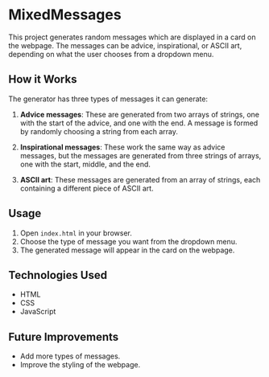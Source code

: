 # MixedMessages

This project generates random messages which are displayed in a card on the webpage. The messages can be advice, inspirational, or ASCII art, depending on what the user chooses from a dropdown menu.

## How it Works

The generator has three types of messages it can generate: 

1. **Advice messages**: These are generated from two arrays of strings, one with the start of the advice, and one with the end. A message is formed by randomly choosing a string from each array.

2. **Inspirational messages**: These work the same way as advice messages, but the messages are generated from three strings of arrays, one with the start, middle, and the end.

3. **ASCII art**: These messages are generated from an array of strings, each containing a different piece of ASCII art.

## Usage

1. Open `index.html` in your browser.
2. Choose the type of message you want from the dropdown menu.
3. The generated message will appear in the card on the webpage.

## Technologies Used

- HTML
- CSS
- JavaScript

## Future Improvements

- Add more types of messages.
- Improve the styling of the webpage.

